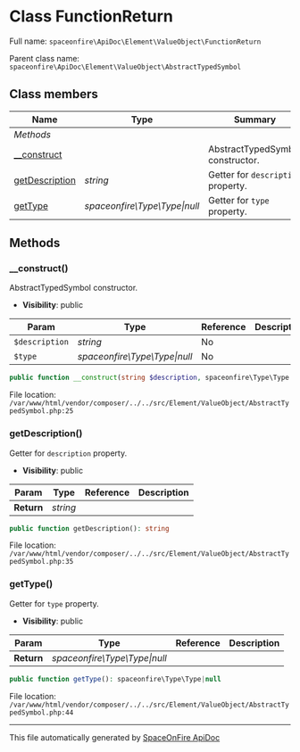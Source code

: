 # Class FunctionReturn

Full name: `spaceonfire\ApiDoc\Element\ValueObject\FunctionReturn`

Parent class name: `spaceonfire\ApiDoc\Element\ValueObject\AbstractTypedSymbol`

## Class members

| Name                                                                                         | Type                              | Summary                            | Additional                   |
| -------------------------------------------------------------------------------------------- | --------------------------------- | ---------------------------------- | ---------------------------- |
| _Methods_                                                                                    |                                   |                                    |                              |
| [\_\_construct](#spaceonfire_apidoc_element_valueobject_abstracttypedsymbol_construct)       |                                   | AbstractTypedSymbol constructor.   | [📢](# "Visibility: public") |
| [getDescription](#spaceonfire_apidoc_element_valueobject_abstracttypedsymbol_getdescription) | _string_                          | Getter for `description` property. | [📢](# "Visibility: public") |
| [getType](#spaceonfire_apidoc_element_valueobject_abstracttypedsymbol_gettype)               | _spaceonfire\Type\Type&#124;null_ | Getter for `type` property.        | [📢](# "Visibility: public") |

## Methods

<a name="spaceonfire_apidoc_element_valueobject_abstracttypedsymbol_construct"></a>

### \_\_construct()

AbstractTypedSymbol constructor.

-   **Visibility**: public

| Param          | Type                              | Reference | Description |
| -------------- | --------------------------------- | --------- | ----------- |
| `$description` | _string_                          | No        |             |
| `$type`        | _spaceonfire\Type\Type&#124;null_ | No        |             |

```php
public function __construct(string $description, spaceonfire\Type\Type|null $type = null)
```

File location: `/var/www/html/vendor/composer/../../src/Element/ValueObject/AbstractTypedSymbol.php:25`

<a name="spaceonfire_apidoc_element_valueobject_abstracttypedsymbol_getdescription"></a>

### getDescription()

Getter for `description` property.

-   **Visibility**: public

| Param      | Type     | Reference | Description |
| ---------- | -------- | --------- | ----------- |
| **Return** | _string_ |           |             |

```php
public function getDescription(): string
```

File location: `/var/www/html/vendor/composer/../../src/Element/ValueObject/AbstractTypedSymbol.php:35`

<a name="spaceonfire_apidoc_element_valueobject_abstracttypedsymbol_gettype"></a>

### getType()

Getter for `type` property.

-   **Visibility**: public

| Param      | Type                              | Reference | Description |
| ---------- | --------------------------------- | --------- | ----------- |
| **Return** | _spaceonfire\Type\Type&#124;null_ |           |             |

```php
public function getType(): spaceonfire\Type\Type|null
```

File location: `/var/www/html/vendor/composer/../../src/Element/ValueObject/AbstractTypedSymbol.php:44`

---

This file automatically generated by [SpaceOnFire ApiDoc](https://github.com/spaceonfire/apidoc)
